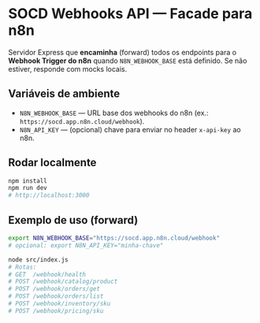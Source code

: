 # SOCD Webhooks API — Facade para n8n

Servidor Express que **encaminha** (forward) todos os endpoints para o **Webhook Trigger do n8n** quando `N8N_WEBHOOK_BASE` está definido. Se não estiver, responde com mocks locais.

## Variáveis de ambiente

- `N8N_WEBHOOK_BASE` — URL base dos webhooks do n8n (ex.: `https://socd.app.n8n.cloud/webhook`).
- `N8N_API_KEY` — (opcional) chave para enviar no header `x-api-key` ao n8n.

## Rodar localmente

```bash
npm install
npm run dev
# http://localhost:3000
```

## Exemplo de uso (forward)

```bash
export N8N_WEBHOOK_BASE="https://socd.app.n8n.cloud/webhook"
# opcional: export N8N_API_KEY="minha-chave"

node src/index.js
# Rotas:
# GET  /webhook/health
# POST /webhook/catalog/product
# POST /webhook/orders/get
# POST /webhook/orders/list
# POST /webhook/inventory/sku
# POST /webhook/pricing/sku
```

